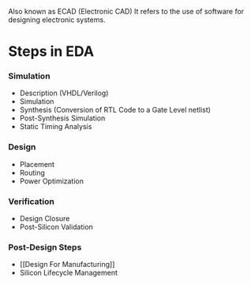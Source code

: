 Also known as ECAD (Electronic CAD)
It refers to the use of software for designing electronic systems.

# Steps in EDA
### Simulation
- Description (VHDL/Verilog)
- Simulation
- Synthesis (Conversion of RTL Code to a Gate Level netlist)
- Post-Synthesis Simulation
- Static Timing Analysis
### Design
- Placement
- Routing
- Power Optimization
### Verification
- Design Closure
- Post-Silicon Validation
### Post-Design Steps
- [[Design For Manufacturing]]
- Silicon Lifecycle Management
